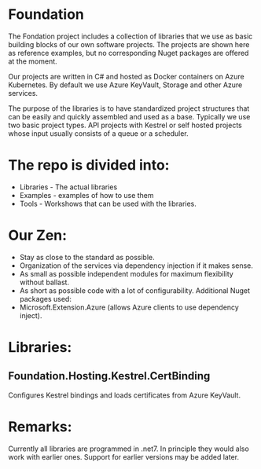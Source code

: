 # Foundation

The Fondation project includes a collection of libraries that we use as basic building blocks of our own software projects. The projects are shown here as reference examples, but no corresponding Nuget packages are offered at the moment.

Our projects are written in C# and hosted as Docker containers on Azure Kubernetes. By default we use Azure KeyVault, Storage and other Azure services.

The purpose of the libraries is to have standardized project structures that can be easily and quickly assembled and used as a base. Typically we use two basic project types. API projects with Kestrel or self hosted projects whose input usually consists of a queue or a scheduler.


# The repo is divided into:
- Libraries - The actual libraries
- Examples - examples of how to use them
- Tools - Workshows that can be used with the libraries.

# Our Zen:
- Stay as close to the standard as possible.
- Organization of the services via dependency injection if it makes sense.
- As small as possible independent modules for maximum flexibility without ballast.
- As short as possible code with a lot of configurability.
Additional Nuget packages used:
- Microsoft.Extension.Azure (allows Azure clients to use dependency inject).

# Libraries:

## Foundation.Hosting.Kestrel.CertBinding
Configures Kestrel bindings and loads certificates from Azure KeyVault.

# Remarks:
Currently all libraries are programmed in .net7. In principle they would also work with earlier ones. Support for earlier versions may be added later.	
